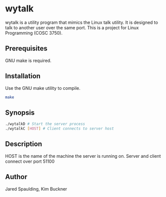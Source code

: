 # wytalk

wytalk is a utility program that mimics the Linux talk utility. It is designed to talk to another user over the same port. This is a project for Linux Programming (COSC 3750).

## Prerequisites

GNU make is required.

## Installation

Use the GNU make utility to compile.

```bash
make
```

## Synopsis

```bash
./wytalkD # Start the server process
./wytalkC [HOST] # Client connects to server host
```

## Description

HOST is the name of the machine the server is running on. Server and client connect over port 51100

## Author

Jared Spaulding, Kim Buckner
